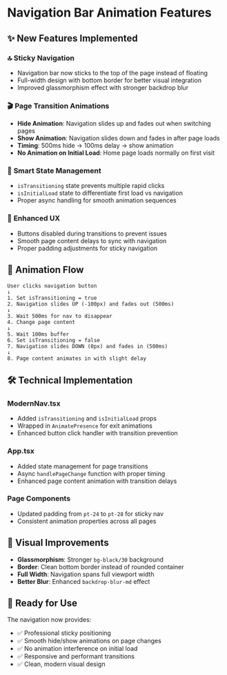 # Navigation Bar Animation Features

## ✨ New Features Implemented

### 🔝 **Sticky Navigation**
- Navigation bar now sticks to the top of the page instead of floating
- Full-width design with bottom border for better visual integration
- Improved glassmorphism effect with stronger backdrop blur

### 🎬 **Page Transition Animations**
- **Hide Animation**: Navigation slides up and fades out when switching pages
- **Show Animation**: Navigation slides down and fades in after page loads
- **Timing**: 500ms hide → 100ms delay → show animation
- **No Animation on Initial Load**: Home page loads normally on first visit

### 🔄 **Smart State Management**
- `isTransitioning` state prevents multiple rapid clicks
- `isInitialLoad` state to differentiate first load vs navigation
- Proper async handling for smooth animation sequences

### 📱 **Enhanced UX**
- Buttons disabled during transitions to prevent issues
- Smooth page content delays to sync with navigation
- Proper padding adjustments for sticky navigation

## 🎯 Animation Flow

```
User clicks navigation button
↓
1. Set isTransitioning = true
2. Navigation slides UP (-100px) and fades out (500ms)
↓
3. Wait 500ms for nav to disappear
4. Change page content
↓
5. Wait 100ms buffer
6. Set isTransitioning = false
7. Navigation slides DOWN (0px) and fades in (500ms)
↓
8. Page content animates in with slight delay
```

## 🛠️ Technical Implementation

### **ModernNav.tsx**
- Added `isTransitioning` and `isInitialLoad` props
- Wrapped in `AnimatePresence` for exit animations
- Enhanced button click handler with transition prevention

### **App.tsx**
- Added state management for page transitions
- Async `handlePageChange` function with proper timing
- Enhanced page content animation with transition delays

### **Page Components**
- Updated padding from `pt-24` to `pt-28` for sticky nav
- Consistent animation properties across all pages

## 🎨 Visual Improvements

- **Glassmorphism**: Stronger `bg-black/30` background
- **Border**: Clean bottom border instead of rounded container
- **Full Width**: Navigation spans full viewport width
- **Better Blur**: Enhanced `backdrop-blur-md` effect

## 🚀 Ready for Use

The navigation now provides:
- ✅ Professional sticky positioning
- ✅ Smooth hide/show animations on page changes
- ✅ No animation interference on initial load
- ✅ Responsive and performant transitions
- ✅ Clean, modern visual design